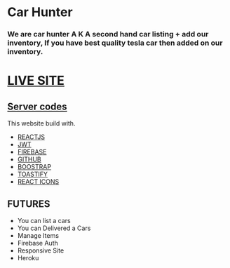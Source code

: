 
# Car Hunter

### We are car hunter A K A second hand car listing + add our inventory, If you have best quality tesla car then added on our inventory.

# [LIVE SITE](https://car-hunter-11431.web.app/)
## [Server codes](https://github.com/mohammedshojib/Car-Hunter-server)

This website build with.

* [REACTJS](#)
* [JWT](#)
* [FIREBASE](#)
* [GITHUB](#)
* [BOOSTRAP](#)
* [TOASTIFY](#)
* [REACT ICONS](#)

## FUTURES

* You can list a cars
* You can Delivered a Cars
* Manage Items 
* Firebase Auth
* Responsive Site
* Heroku
